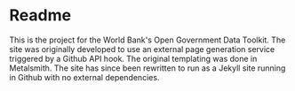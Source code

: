 # Readme #

This is the project for the World Bank's Open Government Data Toolkit. The site was originally developed to use an external
page generation service triggered by a Github API hook. The original templating was done in Metalsmith. The site has since been
rewritten to run as a Jekyll site running in Github with no external dependencies.
